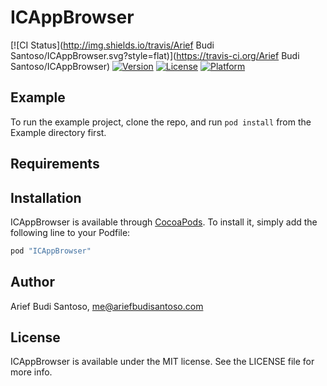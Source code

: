 # ICAppBrowser

[![CI Status](http://img.shields.io/travis/Arief Budi Santoso/ICAppBrowser.svg?style=flat)](https://travis-ci.org/Arief Budi Santoso/ICAppBrowser)
[![Version](https://img.shields.io/cocoapods/v/ICAppBrowser.svg?style=flat)](http://cocoapods.org/pods/ICAppBrowser)
[![License](https://img.shields.io/cocoapods/l/ICAppBrowser.svg?style=flat)](http://cocoapods.org/pods/ICAppBrowser)
[![Platform](https://img.shields.io/cocoapods/p/ICAppBrowser.svg?style=flat)](http://cocoapods.org/pods/ICAppBrowser)

## Example

To run the example project, clone the repo, and run `pod install` from the Example directory first.

## Requirements

## Installation

ICAppBrowser is available through [CocoaPods](http://cocoapods.org). To install
it, simply add the following line to your Podfile:

```ruby
pod "ICAppBrowser"
```

## Author

Arief Budi Santoso, me@ariefbudisantoso.com

## License

ICAppBrowser is available under the MIT license. See the LICENSE file for more info.
